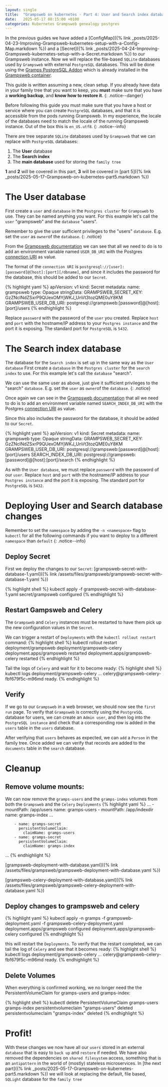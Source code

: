 ```yaml
---
layout: single
title:  "Grampsweb on kubernetes - Part 4: User and Search index databases"
date:   2025-05-17 08:15:00 +0100
categories: Kubernetes Grampsweb genealogy postgres
---
```

In the previous guides we have added a [ConfigMap]({% link _posts/2025-04-23-Improving-Grampsweb-kubernetes-setup-with-a-Config-Map.markdown %}) and a [Secret]({% link _posts/2025-04-24-Improving-Grampsweb-kubernetes-setup-with-a-Secret.markdown %}) to our Grampsweb instance. Now we will replace the file-based `SQLite` databases used by `Grampsweb` with external `PostgreSQL` databases. This will be done using the [Gramps PostgreSQL Addon](https://gramps-project.org/wiki/index.php/Addon:PostgreSQL) which is already installed in the [Grampsweb container](https://github.com/gramps-project/gramps-web-api/blob/8f1ef9359cec56b4dbeb229bf65bbf90a7386393/Dockerfile#L56).

This guide is written assuming a new, clean setup. If you already have data in your family tree that you want to keep, you **must** make sure that you have a **working backup**, and **know how to restore it**.
{: .notice--danger}

Before following this guide you must make sure that you have a host or service where you can create `PostgreSQL` databases, and that it is accessible from the pods running Grampsweb. In my experience, the locale of the databases need to match the locale of the running Grampsweb instance. Out of the box this is `en_US.utf8`.
{: .notice--info}

There are tree separate `SQLite` databases used by `Grampsweb` that we can replace with `PostgreSQL` databases:
1. The **User** database
2. The **Search index**
3. The **main database** used for storing the `family tree`

**1** and **2** will be covered in this part, **3** will be covered in [part 5]({% link _posts/2025-05-17-Grampsweb-on-kubernetes-part5.markdown %})

# The User database
First create a `user` and `database` in the `Postgres cluster` for `Grampsweb` to use. They can be named anything you want. For this example let's call the `user` "grampsweb" and the `database` "users".

Remember to give the user sufficient privileges to the "users" `database`. E.g. set the `user` as `owner`of the `database`.
{: .notice}

From the [Grampsweb documentation](https://www.grampsweb.org/install_setup/postgres/#using-a-postgresql-database-for-the-user-database) we can see that all we need to do is to add an environment variable named `USER_DB_URI` with the Postgres [connection URI](https://www.postgresql.org/docs/current/libpq-connect.html#LIBPQ-CONNSTRING-URIS) as value.

The format of the `connection URI` is `postgresql://[user]:[password]@[host]:[port][/dbname]`, and since it includes the password for the database, this should be added to our `Secret`.

{% highlight yaml %}
apiVersion: v1
kind: Secret
metadata:
  name: grampsweb
type: Opaque
stringData:
  GRAMPSWEB_SECRET_KEY: GzZNcINdZSxrP9QUexOMYjWKJ_UnVt3tozQME0uY8KM
  GRAMPSWEB_USER_DB_URI: postgresql://grampsweb:[password]@[host]:[port]/users
{% endhighlight %}

Replace `password` with the password of the `user` you created. Replace `host` and `port` with the hostname/IP address to your `Postgres instance` and the port it is exposing. The standard port for `PostgreSQL` is `5432`.

# The Search index database
The database for the `Search index` is set up in the same way as the `User database`
First create a `database` in the `Postgres cluster` for the `search index` to use. For this example let's call the `database` "search".

We can use the same user as above, just give it sufficient privileges to the "search" `database`. E.g. set the `user` as `owner`of the `database`.
{: .notice}

Once again we can see in the [Grampsweb documentation](https://www.grampsweb.org/install_setup/postgres/#using-a-postgresql-database-for-the-search-index) that all we need to do is to add an environment variable named `SEARCH_INDEX_DB_URI` with the Postgres [connection URI](https://www.postgresql.org/docs/current/libpq-connect.html#LIBPQ-CONNSTRING-URIS) as value.

Since this also includes the password for the database, it should be added to our `Secret`.

{% highlight yaml %}
apiVersion: v1
kind: Secret
metadata:
  name: grampsweb
type: Opaque
stringData:
  GRAMPSWEB_SECRET_KEY: GzZNcINdZSxrP9QUexOMYjWKJ_UnVt3tozQME0uY8KM
  GRAMPSWEB_USER_DB_URI: postgresql://grampsweb:[password]@[host]:[port]/users
  SEARCH_INDEX_DB_URI: postgresql://grampsweb:[password]@[host]:[port]/search
{% endhighlight %}

As with the `User database`, we must replace `password` with the password of our `user`. Replace `host` and `port` with the hostname/IP address to your `Postgres instance` and the port it is exposing. The standard port for `PostgreSQL` is `5432`.

# Deploying User and Search database changes

Remember to set the `namespace` by adding the `-n <namespace>` flag to `kubectl` for all the following commands if you want to deploy to a different `namespace` than `default`
{: .notice--info}

## Deploy Secret
First we deploy the changes to our `Secret`: [grampsweb-secret-with-database-1.yaml]({% link /assets/files/grampsweb/grampsweb-secret-with-database-1.yaml %})

{% highlight shell %}
kubectl apply -f grampsweb-secret-with-database-1.yaml
secret/grampsweb configured
{% endhighlight %}

## Restart Gampsweb and Celery
The `Grampsweb` and `Celery` instances must be restarted to have them pick up the new configuration values in the `Secret`.

We can trigger a restart of `Deployments` with the `kubectl rollout restart` command:
{% highlight shell %}
kubectl rollout restart deployment/grampsweb deployment/grampsweb-celery
deployment.apps/grampsweb restarted
deployment.apps/grampsweb-celery restarted
{% endhighlight %}

Tail the logs of `Celery` and wait for it to become ready:
{% highlight shell %}
kubectl logs deployment/grampsweb-celery
...
<timestamp> celery@grampsweb-celery-fbf679f5c-m96md ready.
{% endhighlight %}

## Verify

If we go to our `Grampsweb` in a web browser, we should now see the `first run` page.
To verify that `Grampsweb` is correctly using the `PostgreSQL` database for users, we can create an `Admin user`, and then log into the `PostgreSQL instance` and check that a corresponding row is added in the `users` table in the `users` database.

After verifying that `users` behaves as expected, we can `add` a `Person` in the family tree. Once added we can verify that records are added to the `documents` table in the `search` database.

# Cleanup
## Remove volume mounts:
We can now remove the `gramps-users` and the `gramps-index` volumes from both the `Grampsweb` and the `Celery` `Deployments`
{% highlight yaml %}
...
            - mountPath: /app/users
              name: gramps-users
            - mountPath: /app/indexdir
              name: gramps-index
...

        - name: gramps-secret
          persistentVolumeClaim:
            claimName: gramps-users
        - name: gramps-secret
          persistentVolumeClaim:
            claimName: gramps-index
...
{% endhighlight %}

[grampsweb-deployment-with-database.yaml]({% link /assets/files/grampsweb/grampsweb-deployment-with-database.yaml %})

[grampsweb-celery-deployment-with-database.yaml]({% link /assets/files/grampsweb/grampsweb-celery-deployment-with-database.yaml %})

## Deploy changes to grampsweb and celery

{% highlight yaml %}
kubectl apply -n gramps -f grampsweb-deployment.yaml -f grampsweb-celery-deployment.yaml
deployment.apps/grampsweb configured
deployment.apps/grampsweb-celery configured
{% endhighlight %}

this will restart the `Deployments`. To verify that the restart completed, we can tail the log of `Celery` and see that it becomes ready:
{% highlight shell %}
kubectl logs deployment/grampsweb-celery
...
<timestamp> celery@grampsweb-celery-fbf679f5c-m96md ready.
{% endhighlight %}

## Delete Volumes
When everything is confirmed working, we no longer need the the PersistentVolumeClaim for gramps-users and gramps-index:

{% highlight shell %}
kubectl delete PersistentVolumeClaim gramps-users gramps-index
persistentvolumeclaim "gramps-users" deleted
persistentvolumeclaim "gramps-index" deleted
{% endhighlight %}

# Profit!
With these changes we now have all our `users` stored in an external `database` that is easy to `back up` and `restore` if needed. We have also removed the dependencies on `shared filesystem` access, something that is an `antipattern` in the world of (mostly) stateless microservices.
In [the next part]({% link _posts/2025-05-17-Grampsweb-on-kubernetes-part5.markdown %}) we will look at replacing the default, file based, `SQLight` database for the `family tree`
